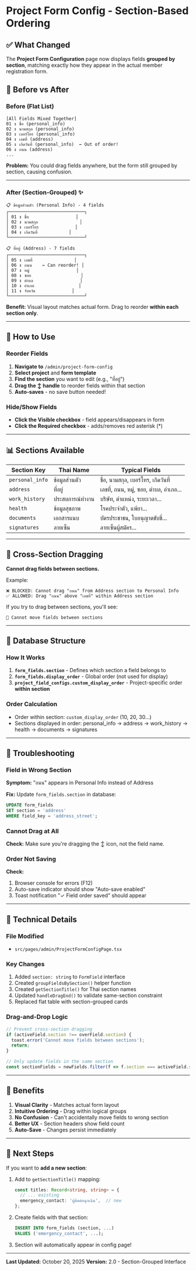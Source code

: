 # Project Form Config - Section-Based Ordering

## ✅ What Changed

The **Project Form Configuration** page now displays fields **grouped by section**, matching exactly how they appear in the actual member registration form.

## 🎯 Before vs After

### Before (Flat List)
```
[All Fields Mixed Together]
01 ↕️ ชื่อ (personal_info)
02 ↕️ นามสกุล (personal_info)
03 ↕️ เบอร์โทร (personal_info)
04 ↕️ เลขที่ (address)
05 ↕️ เกิดวันที่ (personal_info)  ← Out of order!
06 ↕️ ถนน (address)
...
```

**Problem:** You could drag fields anywhere, but the form still grouped by section, causing confusion.

---

### After (Section-Grouped) ✨
```
📋 ข้อมูลส่วนตัว (Personal Info) - 4 fields
┌─────────────────────────────┐
│ 01 ↕️ ชื่อ                  │
│ 02 ↕️ นามสกุล                │
│ 03 ↕️ เบอร์โทร              │
│ 04 ↕️ เกิดวันที่            │
└─────────────────────────────┘

📋 ที่อยู่ (Address) - 7 fields
┌─────────────────────────────┐
│ 05 ↕️ เลขที่                │
│ 06 ↕️ ถนน    ← Can reorder! │
│ 07 ↕️ หมู่                  │
│ 08 ↕️ ซอย                   │
│ 09 ↕️ ตำบล                  │
│ 10 ↕️ อำเภอ                 │
│ 11 ↕️ จังหวัด              │
└─────────────────────────────┘
```

**Benefit:** Visual layout matches actual form. Drag to reorder **within each section only**.

---

## 🔧 How to Use

### Reorder Fields
1. **Navigate to** `/admin/project-form-config`
2. **Select project** and **form template**
3. **Find the section** you want to edit (e.g., "ที่อยู่")
4. **Drag the ↕️ handle** to reorder fields within that section
5. **Auto-saves** - no save button needed!

### Hide/Show Fields
- **Click the Visible checkbox** - field appears/disappears in form
- **Click the Required checkbox** - adds/removes red asterisk (*)

---

## 📊 Sections Available

| Section Key      | Thai Name            | Typical Fields                           |
|------------------|----------------------|------------------------------------------|
| `personal_info`  | ข้อมูลส่วนตัว       | ชื่อ, นามสกุล, เบอร์โทร, เกิดวันที่    |
| `address`        | ที่อยู่              | เลขที่, ถนน, หมู่, ซอย, ตำบล, อำเภอ... |
| `work_history`   | ประสบการณ์ทำงาน      | บริษัท, ตำแหน่ง, ระยะเวลา...            |
| `health`         | ข้อมูลสุขภาพ         | โรคประจำตัว, แพ้ยา...                   |
| `documents`      | เอกสารแนบ            | บัตรประชาชน, ใบอนุญาตขับขี่...          |
| `signatures`     | ลายเซ็น              | ลายเซ็นผู้สมัคร...                      |

---

## 🚫 Cross-Section Dragging

**Cannot drag fields between sections.**

Example:
```
❌ BLOCKED: Cannot drag "ถนน" from Address section to Personal Info
✅ ALLOWED: Drag "ถนน" above "เลขที่" within Address section
```

If you try to drag between sections, you'll see:
```
🔴 Cannot move fields between sections
```

---

## 💾 Database Structure

### How It Works

1. **`form_fields.section`** - Defines which section a field belongs to
2. **`form_fields.display_order`** - Global order (not used for display)
3. **`project_field_configs.custom_display_order`** - Project-specific order **within section**

### Order Calculation
- Order within section: `custom_display_order` (10, 20, 30...)
- Sections displayed in order: personal_info → address → work_history → health → documents → signatures

---

## 🐛 Troubleshooting

### Field in Wrong Section
**Symptom:** "ถนน" appears in Personal Info instead of Address

**Fix:** Update `form_fields.section` in database:
```sql
UPDATE form_fields
SET section = 'address'
WHERE field_key = 'address_street';
```

### Cannot Drag at All
**Check:** Make sure you're dragging the ↕️ icon, not the field name.

### Order Not Saving
**Check:** 
1. Browser console for errors (F12)
2. Auto-save indicator should show "Auto-save enabled"
3. Toast notification "✓ Field order saved" should appear

---

## 📝 Technical Details

### File Modified
- `src/pages/admin/ProjectFormConfigPage.tsx`

### Key Changes
1. Added `section: string` to `FormField` interface
2. Created `groupFieldsBySection()` helper function
3. Created `getSectionTitle()` for Thai section names
4. Updated `handleDragEnd()` to validate same-section constraint
5. Replaced flat table with section-grouped cards

### Drag-and-Drop Logic
```typescript
// Prevent cross-section dragging
if (activeField.section !== overField.section) {
  toast.error('Cannot move fields between sections');
  return;
}

// Only update fields in the same section
const sectionFields = newFields.filter(f => f.section === activeField.section);
```

---

## 🎉 Benefits

1. **Visual Clarity** - Matches actual form layout
2. **Intuitive Ordering** - Drag within logical groups
3. **No Confusion** - Can't accidentally move fields to wrong section
4. **Better UX** - Section headers show field count
5. **Auto-Save** - Changes persist immediately

---

## 🚀 Next Steps

If you want to **add a new section**:

1. Add to `getSectionTitle()` mapping:
   ```typescript
   const titles: Record<string, string> = {
     // ... existing
     emergency_contact: 'ผู้ติดต่อฉุกเฉิน',  // new
   };
   ```

2. Create fields with that section:
   ```sql
   INSERT INTO form_fields (section, ...) 
   VALUES ('emergency_contact', ...);
   ```

3. Section will automatically appear in config page!

---

**Last Updated:** October 20, 2025
**Version:** 2.0 - Section-Grouped Interface
